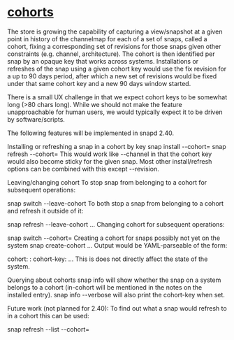 # **[cohorts](https://forum.snapcraft.io/t/managing-cohorts/8995)**

The store is growing the capability of capturing a view/snapshot at a given point in history of the channelmap for each of a set of snaps, called a cohort, fixing a corresponding set of revisions for those snaps given other constraints (e.g. channel, architecture). The cohort is then identified per snap by an opaque key that works across systems. Installations or refreshes of the snap using a given cohort key would use the fix revision for a up to 90 days period, after which a new set of revisions would be fixed under that same cohort key and a new 90 days window started.

There is a small UX challenge in that we expect cohort keys to be somewhat long (>80 chars long). While we should not make the feature unapproachable for human users, we would typically expect it to be driven by software/scripts.

The following features will be implemented in snapd 2.40.

Installing or refreshing a snap in a cohort by key
snap install --cohort=<cohort-key> <snap>
snap refresh --cohort=<cohort-key> <snap>
This would work like --channel in that the cohort key would also become sticky for the given snap. Most other install/refresh options can be combined with this except --revision.

Leaving/changing cohort
To stop snap from belonging to a cohort for subsequent operations:

snap switch --leave-cohort <snap>
To both stop a snap from belonging to a cohort and refresh it outside of it:

snap refresh --leave-cohort <snap>...
Changing cohort for subsequent operations:

snap switch --cohort=<cohort-key> <snap>
Creating a cohort for snaps possibly not yet on the system
snap create-cohort <snap-name>...
Output would be YAML-parseable of the form:

cohort:
    <snap-name>:
       cohort-key:  <cohort-key>
…
This is does not directly affect the state of the system.

Querying about cohorts
snap info will show whether the snap on a system belongs to a cohort (in-cohort will be mentioned in the notes on the installed entry). snap info --verbose will also print the cohort-key when set.

Future work (not planned for 2.40):
To find out what a snap would refresh to in a cohort this can be used:

snap refresh --list --cohort=<cohort-key> <snap>
